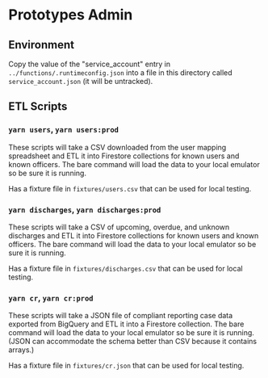 # Prototypes Admin

## Environment

Copy the value of the "service_account" entry in `../functions/.runtimeconfig.json` into a file in this directory called `service_account.json` (it will be untracked).

## ETL Scripts

### `yarn users`, `yarn users:prod`

These scripts will take a CSV downloaded from the user mapping spreadsheet and ETL it into Firestore collections for known users and known officers. The bare command will load the data to your local emulator so be sure it is running.

Has a fixture file in `fixtures/users.csv` that can be used for local testing.

### `yarn discharges`, `yarn discharges:prod`

These scripts will take a CSV of upcoming, overdue, and unknown discharges and ETL it into Firestore collections for known users and known officers. The bare command will load the data to your local emulator so be sure it is running.

Has a fixture file in `fixtures/discharges.csv` that can be used for local testing.

### `yarn cr`, `yarn cr:prod`

These scripts will take a JSON file of compliant reporting case data exported from BigQuery and ETL it into a Firestore collection. The bare command will load the data to your local emulator so be sure it is running. (JSON can accommodate the schema better than CSV because it contains arrays.)

Has a fixture file in `fixtures/cr.json` that can be used for local testing.

